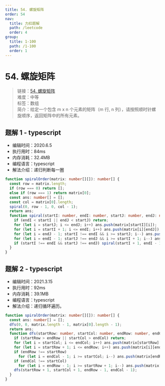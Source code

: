 ```yaml
---
title: 54. 螺旋矩阵
order: 54
nav:
  title: 力扣题解
  path: /leetcode
  order: 4
group:
  title: 1-100
  path: /1-100
  order: 1
---
```


# 54. 螺旋矩阵

> 链接：[54. 螺旋矩阵](https://leetcode-cn.com/problems/spiral-matrix/)  
> 难度：中等  
> 标签：数组  
> 简介：给定一个包含 m x n 个元素的矩阵（m 行, n 列），请按照顺时针螺旋顺序，返回矩阵中的所有元素。

## 题解 1 - typescript

- 编辑时间：2020.6.5
- 执行用时：84ms
- 内存消耗：32.4MB
- 编程语言：typescript
- 解法介绍：递归判断每一圈

```typescript
function spiralOrder(matrix: number[][]): number[] {
  const row = matrix.length;
  if (row === 0) return [];
  else if (row === 1) return matrix[0];
  const ans: number[] = [];
  const col = matrix[0].length;
  spiral(0, row - 1, 0, col - 1);
  return ans;
  function spiral(startI: number, endI: number, startJ: number, endJ: number): void {
    if (endI < startI || endJ < startJ) return;
    for (let i = startJ; i <= endJ; i++) ans.push(matrix[startI][i]);
    for (let i = startI + 1; i <= endI; i++) ans.push(matrix[i][endJ]);
    for (let i = endJ - 1; startI !== endI && i >= startJ; i--) ans.push(matrix[endI][i]);
    for (let i = endI - 1; startJ !== endJ && i >= startI + 1; i--) ans.push(matrix[i][startJ]);
    if (startI !== endI && startJ !== endJ) spiral(startI + 1, endI - 1, startJ + 1, endJ - 1);
  }
}
```

## 题解 2 - typescript

- 编辑时间：2021.3.15
- 执行用时：92ms
- 内存消耗：39.1MB
- 编程语言：typescript
- 解法介绍：递归循环遍历。

```typescript
function spiralOrder(matrix: number[][]): number[] {
  const ans: number[] = [];
  dfs(0, 0, matrix.length - 1, matrix[0].length - 1);
  return ans;
  function dfs(startRow: number, startCol: number, endRow: number, endCol: number): void {
    if (startRow > endRow || startCol > endCol) return;
    for (let i = startCol; i <= endCol; i++) ans.push(matrix[startRow][i]);
    for (let i = startRow + 1; i <= endRow; i++) ans.push(matrix[i][endCol]);
    if (endRow !== startRow)
      for (let i = endCol - 1; i >= startCol; i--) ans.push(matrix[endRow][i]);
    if (endCol !== startCol)
      for (let i = endRow - 1; i >= startRow + 1; i--) ans.push(matrix[i][startCol]);
    dfs(startRow + 1, startCol + 1, endRow - 1, endCol - 1);
  }
}
```
